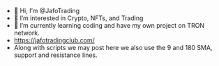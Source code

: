 - 👋 Hi, I’m @JafoTrading
- 👀 I’m interested in Crypto, NFTs, and Trading
- 🌱 I’m currently learning coding and have my own project on TRON network.
- https://jafotradingclub.com/
- Along with scripts we may post here we also use the 9 and 180 SMA, support and resistance lines.

<!---
JafoTrading/JafoTrading is a ✨ special ✨ repository because its `README.md` (this file) appears on your GitHub profile.
You can click the Preview link to take a look at your changes.
--->
